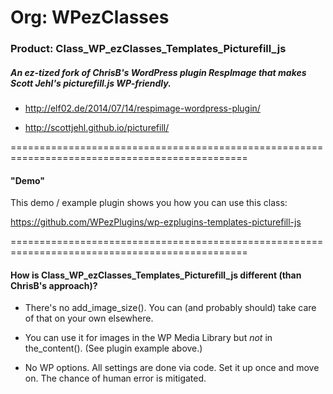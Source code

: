 # Org: WPezClasses
### Product: Class_WP_ezClasses_Templates_Picturefill_js

##### An ez-tized fork of ChrisB's WordPress plugin RespImage that makes Scott Jehl's picturefill.js WP-friendly. 

- http://elf02.de/2014/07/14/respimage-wordpress-plugin/

- http://scottjehl.github.io/picturefill/

===============================================================================================

#### "Demo"

This demo / example plugin shows you how you can use this class:

https://github.com/WPezPlugins/wp-ezplugins-templates-picturefill-js


===============================================================================================

#### How is Class_WP_ezClasses_Templates_Picturefill_js different (than ChrisB's approach)?

- There's no add_image_size(). You can (and probably should) take care of that on your own elsewhere.

- You can use it for images in the WP Media Library but *not* in the_content(). (See plugin example above.)

- No WP options. All settings are done via code. Set it up once and move on. The chance of human error is mitigated.